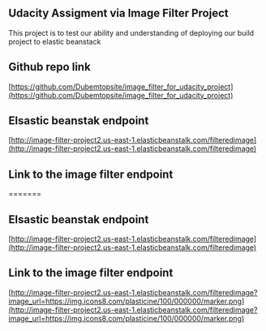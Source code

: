 ## Udacity Assigment via Image Filter Project

This project is to test our ability and understanding of deploying our build project to elastic beanstack

## Github repo link
[https://github.com/Dubemtopsite/image_filter_for_udacity_project](https://github.com/Dubemtopsite/image_filter_for_udacity_project)

## Elsastic beanstak endpoint
[http://image-filter-project2.us-east-1.elasticbeanstalk.com/filteredimage](http://image-filter-project2.us-east-1.elasticbeanstalk.com/filteredimage)

## Link to the image filter endpoint
=======
## Elsastic beanstak endpoint
[http://image-filter-project2.us-east-1.elasticbeanstalk.com/filteredimage](http://image-filter-project2.us-east-1.elasticbeanstalk.com/filteredimage)


## Link to the image filter endpoint
[http://image-filter-project2.us-east-1.elasticbeanstalk.com/filteredimage?image_url=https://img.icons8.com/plasticine/100/000000/marker.png](http://image-filter-project2.us-east-1.elasticbeanstalk.com/filteredimage?image_url=https://img.icons8.com/plasticine/100/000000/marker.png)
